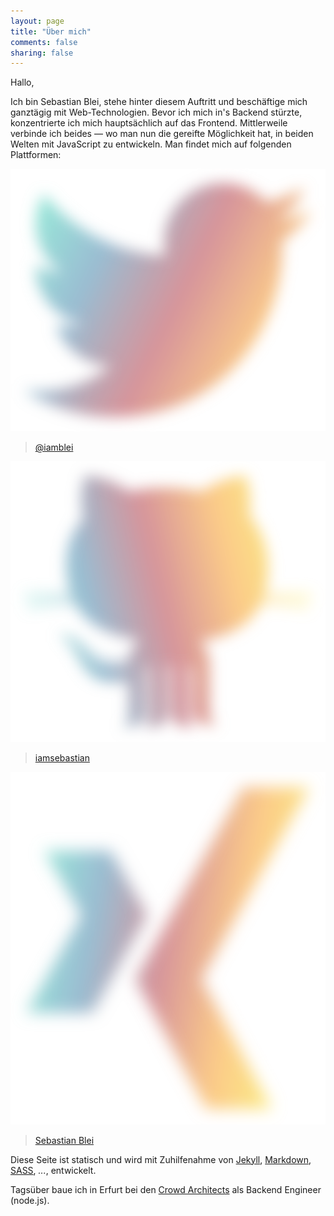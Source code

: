 ```yaml
---
layout: page
title: "Über mich"
comments: false
sharing: false
---
```


Hallo,

Ich bin Sebastian Blei, stehe hinter diesem Auftritt und beschäftige mich ganztägig mit Web-Technologien. Bevor ich mich in's Backend stürzte, konzentrierte ich mich hauptsächlich auf das Frontend. Mittlerweile verbinde ich beides — wo man nun die gereifte Möglichkeit hat, in beiden Welten mit JavaScript zu entwickeln. Man findet mich auf folgenden Plattformen:

![Twitter](/images/twitter.svg "Twitter")

> [@iamblei](http://www.twitter.com/iamblei)  

![GitHub](/images/github.svg "GitHub")

> [iamsebastian](http://www.github.com/iamsebastian)

![Xing](/images/xing.svg "Xing")

> [Sebastian Blei](https://www.xing.com/profile/Sebastian_Blei)  

Diese Seite ist statisch und wird mit Zuhilfenahme von [Jekyll](http://www.jekyllrb.com), [Markdown](http://daringfireball.net/projects/markdown/), [SASS](http://www.sass-lang.com), *...*, entwickelt.

Tagsüber baue ich in Erfurt bei den [Crowd Architects](http://www.crowdradio.de/) als Backend Engineer (node.js).
